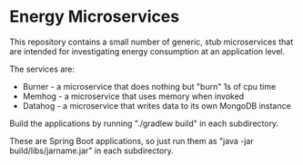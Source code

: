 # Energy Microservices

This repository contains a small number of generic, stub microservices
that are intended for investigating energy consumption at an application level.

The services are:

* Burner  - a microservice that does nothing but "burn" 1s of cpu time
* Memhog  - a microservice that uses memory when invoked
* Datahog - a microservice that writes data to its own MongoDB instance

Build the applications by running "./gradlew build" in each subdirectory.

These are Spring Boot applications, so just run them as 
"java -jar build/libs/jarname.jar" in each subdirectory.


